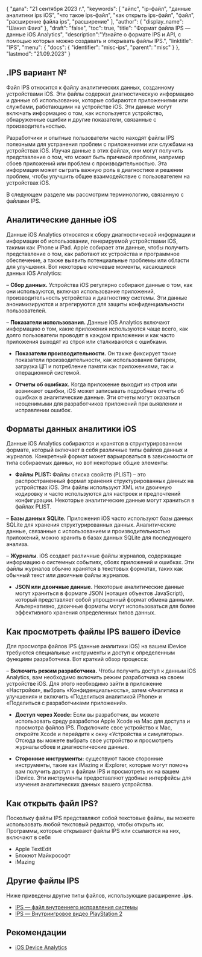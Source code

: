 {
"дата": "21 сентября 2023 г.",
  "keywords": [
"айпс",
"ip-файл",
"данные аналитики ips iOS",
"что такое ips-файл",
"как открыть ips-файл",
"файл",
"расширение файла ips",
"расширение"
],
  "author": {
"display_name": "Шакил Фаиз"
},
"draft": "false",
"toc": true,
"title": "Формат файла IPS — данные iOS Analytics",
  "description":"Узнайте о формате IPS и API, с помощью которых можно создавать и открывать файлы IPS.",
"linktitle": "IPS",
  "menu": {
    "docs": {
      "identifier": "misc-ips",
"parent": "misc"
}
},
"lastmod": "21.09.2023"
}

## .IPS вариант №

Файл IPS относится к файлу аналитических данных, созданному устройствами iOS. Эти файлы содержат диагностическую информацию и данные об использовании, которые собираются приложениями или службами, работающими на устройстве iOS. Эти данные могут включать информацию о том, как используется устройство, обнаруженные ошибки и другие показатели, связанные с производительностью.

Разработчики и опытные пользователи часто находят файлы IPS полезными для устранения проблем с приложениями или службами на устройствах iOS. Изучая данные в этих файлах, они могут получить представление о том, что может быть причиной проблем, например сбоев приложений или проблем с производительностью. Эта информация может сыграть важную роль в диагностике и решении проблем, чтобы улучшить общее взаимодействие с пользователем на устройствах iOS.

В следующем разделе мы рассмотрим терминологию, связанную с файлами IPS.

## Аналитические данные iOS

Данные iOS Analytics относятся к сбору диагностической информации и информации об использовании, генерируемой устройствами iOS, такими как iPhone и iPad. Apple собирает эти данные, чтобы получить представление о том, как работают их устройства и программное обеспечение, а также выявить потенциальные проблемы или области для улучшения. Вот некоторые ключевые моменты, касающиеся данных iOS Analytics:

– **Сбор данных.** Устройства iOS регулярно собирают данные о том, как они используются, включая использование приложений, производительность устройства и диагностику системы. Эти данные анонимизируются и агрегируются для защиты конфиденциальности пользователей.

– **Показатели использования.** Данные iOS Analytics включают информацию о том, какие приложения используются чаще всего, как долго пользователи проводят в каждом приложении и как часто приложения выходят из строя или сталкиваются с ошибками.

- **Показатели производительности.** Он также фиксирует такие показатели производительности, как использование батареи, загрузка ЦП и потребление памяти как приложениями, так и операционной системой.

- **Отчеты об ошибках.** Когда приложение выходит из строя или возникают ошибки, iOS может записывать подробные отчеты об ошибках в аналитические данные. Эти отчеты могут оказаться неоценимыми для разработчиков приложений при выявлении и исправлении ошибок.

## Форматы данных аналитики iOS

Данные iOS Analytics собираются и хранятся в структурированном формате, который включает в себя различные типы файлов данных и журналов. Конкретный формат может варьироваться в зависимости от типа собираемых данных, но вот некоторые общие элементы:

- **Файлы PLIST:** Файлы списка свойств (PLIST) – это распространенный формат хранения структурированных данных на устройствах iOS. Эти файлы используют XML или двоичную кодировку и часто используются для настроек и предпочтений конфигурации. Некоторые аналитические данные могут храниться в файлах PLIST.

– **Базы данных SQLite.** Приложения iOS часто используют базы данных SQLite для хранения структурированных данных. Аналитические данные, связанные с использованием и производительностью приложений, можно хранить в базах данных SQLite для последующего анализа.

– **Журналы**. iOS создает различные файлы журналов, содержащие информацию о системных событиях, сбоях приложений и ошибках. Эти файлы журналов обычно хранятся в текстовых форматах, таких как обычный текст или двоичные файлы журналов.

- **JSON или двоичные данные.** Некоторые аналитические данные могут храниться в формате JSON (нотация объектов JavaScript), который представляет собой упрощенный формат обмена данными. Альтернативно, двоичные форматы могут использоваться для более эффективного хранения определенных типов данных.

## Как просмотреть файлы IPS вашего iDevice

Для просмотра файлов IPS (данные аналитики iOS) на вашем iDevice требуются специальные инструменты и доступ к определенным функциям разработчика. Вот краткий обзор процесса:

– **Включить режим разработчика.** Чтобы получить доступ к данным iOS Analytics, вам необходимо включить режим разработчика на своем устройстве iOS. Для этого необходимо зайти в приложение «Настройки», выбрать «Конфиденциальность», затем «Аналитика и улучшения» и включить «Поделиться аналитикой iPhone» и «Поделиться с разработчиками приложений».

- **Доступ через Xcode:** Если вы разработчик, вы можете использовать среду разработки Apple Xcode на Mac для доступа и просмотра файлов IPS. Подключите свое устройство к Mac, откройте Xcode и перейдите к окну «Устройства и симуляторы». Отсюда вы можете выбрать свое устройство и просмотреть журналы сбоев и диагностические данные.

- **Сторонние инструменты:** существуют также сторонние инструменты, такие как iMazing и iExplorer, которые могут помочь вам получить доступ к файлам IPS и просмотреть их на вашем iDevice. Эти инструменты предоставляют удобные интерфейсы для изучения аналитических данных вашего устройства.

## Как открыть файл IPS?

Поскольку файлы IPS представляют собой текстовые файлы, вы можете использовать любой текстовый редактор, чтобы открыть их. Программы, которые открывают файлы IPS или ссылаются на них, включают в себя

- Apple TextEdit
- Блокнот Майкрософт
- iMazing

## Другие файлы IPS

Ниже приведены другие типы файлов, использующие расширение **.ips**.

- [IPS — файл внутреннего исправления системы](/ru/game/ips/)
- [IPS — Внутриигровое видео PlayStation 2](/ru/game/ips-ps2/)

## Рекомендации
* [iOS Device Analytics](https://www.apple.com/legal/privacy/data/en/device-analytics/)
